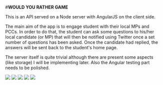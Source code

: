 #**WOULD YOU RATHER GAME**

This is an API served on a Node server with AngularJS on the client side.


The main aim of the app is to engage student with their local MPs and PCCs. In order to do that, the student can ask some questions to his/her local candidate (or MP) that will then be notified using Twitter once a set number of questions has been asked. Once the candidate had replied, the answers will be sent back to the student's home page.

The server itself is quite trivial although there are present some aspects (like storage) I will be 
implementing later.
Also the Angular testing part needs to be polished.

[<img src= https://img.shields.io/badge/jQuery-JS-blue.svg>](http://api.jquery.com/)
[<img src=https://img.shields.io/badge/Karma-Matchers-green.svg>](http://karma-runner.github.io/0.12/index.html)
[<img src=https://img.shields.io/badge/Angular-JS-red.svg>](https://angularjs.org/)
[<img src= https://img.shields.io/badge/Node-JS-green.svg>](http://nodejs.org/)
[<img src= https://img.shields.io/badge/Mongo-DB-lightgrey.svg>](http://www.mongodb.org/)